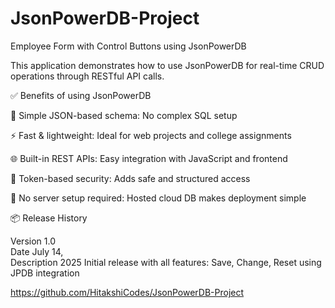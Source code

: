 # JsonPowerDB-Project
Employee Form with Control Buttons using JsonPowerDB

This application demonstrates how to use JsonPowerDB for real-time CRUD operations through RESTful API calls.

✅ Benefits of using JsonPowerDB

🧠 Simple JSON-based schema: No complex SQL setup

⚡ Fast & lightweight: Ideal for web projects and college assignments

🌐 Built-in REST APIs: Easy integration with JavaScript and frontend

🔐 Token-based security: Adds safe and structured access

📁 No server setup required: Hosted cloud DB makes deployment simple

📦 Release History

Version  	1.0	   
Date	  July 14,        
Description  2025	Initial release with all features: Save, Change, Reset using JPDB integration

https://github.com/HitakshiCodes/JsonPowerDB-Project

